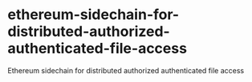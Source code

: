 # ethereum-sidechain-for-distributed-authorized-authenticated-file-access
Ethereum sidechain for distributed authorized authenticated file access

